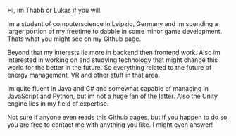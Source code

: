 Hi, im Thabb or Lukas if you will.

Im a student of computerscience in Leipzig, Germany and im spending a larger portion of my freetime to dabble in some minor game development. Thats what you might see on my Github page.

Beyond that my interests lie more in backend then frontend work. Also im interested in working on and studying technology that might change this world for the better in the future. So everything related to the future of energy management, VR and other stuff in that area.

Im quite fluent in Java and C# and somewhat capable of managing in JavaScript and Python, but im not a huge fan of the latter. Also the Unity engine lies in my field of expertise.

Not sure if anyone even reads this Github pages, but if you happen to do so, you are free to contact me with anything you like. I might even answer! 

